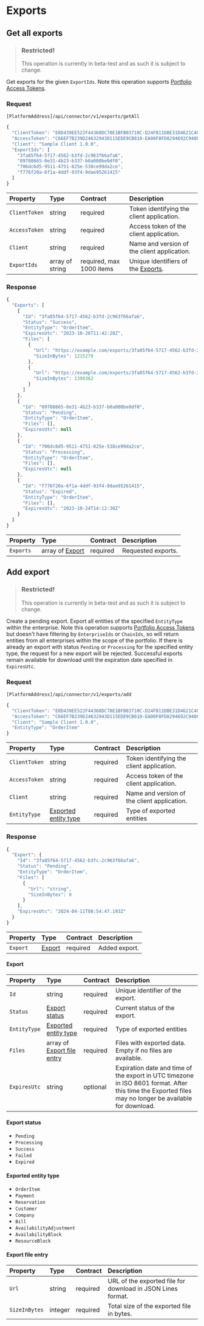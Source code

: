 <!-- AUTOMATICALLY GENERATED, DO NOT MODIFY -->
# Exports

## Get all exports

> ### Restricted!
> This operation is currently in beta-test and as such it is subject to change.

Get exports for the given `ExportIds`. Note this operation supports [Portfolio Access Tokens](../guidelines/multi-property.md).

### Request

`[PlatformAddress]/api/connector/v1/exports/getAll`

```javascript
{
  "ClientToken": "E0D439EE522F44368DC78E1BFB03710C-D24FB11DBE31D4621C4817E028D9E1D",
  "AccessToken": "C66EF7B239D24632943D115EDE9CB810-EA00F8FD8294692C940F6B5A8F9453D",
  "Client": "Sample Client 1.0.0",
  "ExportIds": [
    "3fa85f64-5717-4562-b3fd-2c963f66afa6",
    "09708665-0e31-4b23-b337-b0a000be0df0",
    "706dc6d5-9511-4751-825e-538ce99da2ce",
    "f776f20a-6f1a-4ddf-93f4-9dae95261415"
  ]
}
```

| Property | Type | Contract | Description |
| :-- | :-- | :-- | :-- |
| `ClientToken` | string | required | Token identifying the client application. |
| `AccessToken` | string | required | Access token of the client application. |
| `Client` | string | required | Name and version of the client application. |
| `ExportIds` | array of string | required, max 1000 items | Unique identifiers of the [Exports](exports.md#export). |

### Response

```javascript
{
  "Exports": [
    {
      "Id": "3fa85f64-5717-4562-b3fd-2c963f66afa6",
      "Status": "Success",
      "EntityType": "OrderItem",
      "ExpiresUtc": "2023-10-26T11:42:28Z",
      "Files": [
        {
          "Url": "https://example.com/exports/3fa85f64-5717-4562-b3fd-2c963f66afa6-1.jsonl?example=signature",
          "SizeInBytes": 1215279
        },
        {
          "Url": "https://example.com/exports/3fa85f64-5717-4562-b3fd-2c963f66afa6-2.jsonl?example=signature",
          "SizeInBytes": 1398362
        }
      ]
    },
    {
      "Id": "09708665-0e31-4b23-b337-b0a000be0df0",
      "Status": "Pending",
      "EntityType": "OrderItem",
      "Files": [],
      "ExpiresUtc": null
    },
    {
      "Id": "706dc6d5-9511-4751-825e-538ce99da2ce",
      "Status": "Processing",
      "EntityType": "OrderItem",
      "Files": [],
      "ExpiresUtc": null
    },
    {
      "Id": "f776f20a-6f1a-4ddf-93f4-9dae95261415",
      "Status": "Expired",
      "EntityType": "OrderItem",
      "Files": [],
      "ExpiresUtc": "2023-10-24T14:12:30Z"
    }
  ]
}
```

| Property | Type | Contract | Description |
| :-- | :-- | :-- | :-- |
| `Exports` | array of [Export](exports.md#export) | required | Requested exports. |

## Add export

> ### Restricted!
> This operation is currently in beta-test and as such it is subject to change.

Create a pending export. Export all entities of the specified `EntityType` within the enterprise. Note this operation supports [Portfolio Access Tokens](../guidelines/multi-property.md) but doesn't have filtering by `EnterpriseIds` or `ChainIds`, so will return entities from all enterprises within the scope of the portfolio.
If there is already an export with status `Pending` or `Processing` for the specified entity type, the request for a new export will be rejected. Successful exports remain available for download until the expiration date specified in `ExpiresUtc`.

### Request

`[PlatformAddress]/api/connector/v1/exports/add`

```javascript
{
  "ClientToken": "E0D439EE522F44368DC78E1BFB03710C-D24FB11DBE31D4621C4817E028D9E1D",
  "AccessToken": "C66EF7B239D24632943D115EDE9CB810-EA00F8FD8294692C940F6B5A8F9453D",
  "Client": "Sample Client 1.0.0",
  "EntityType": "OrderItem"
}
```

| Property | Type | Contract | Description |
| :-- | :-- | :-- | :-- |
| `ClientToken` | string | required | Token identifying the client application. |
| `AccessToken` | string | required | Access token of the client application. |
| `Client` | string | required | Name and version of the client application. |
| `EntityType` | [Exported entity type](exports.md#exported-entity-type) | required | Type of exported entities |

### Response

```javascript
{
  "Export": {
    "Id": "3fa85f64-5717-4562-b3fc-2c963f66afa6",
    "Status": "Pending",
    "EntityType": "OrderItem",
    "Files": [
      {
        "Url": "string",
        "SizeInBytes": 0
      }
    ],
    "ExpiresUtc": "2024-04-11T08:54:47.193Z"
  }
}
```

| Property | Type | Contract | Description |
| :-- | :-- | :-- | :-- |
| `Export` | [Export](exports.md#export) | required | Added export. |

#### Export

| Property | Type | Contract | Description |
| :-- | :-- | :-- | :-- |
| `Id` | string | required | Unique identifier of the export. |
| `Status` | [Export status](exports.md#export-status) | required | Current status of the export. |
| `EntityType` | [Exported entity type](exports.md#exported-entity-type) | required | Type of exported entities |
| `Files` | array of [Export file entry](exports.md#export-file-entry) | required | Files with exported data. Empty if no files are available. |
| `ExpiresUtc` | string | optional | Expiration date and time of the export in UTC timezone in ISO 8601 format. After this time the Exported files may no longer be available for download. |

#### Export status

* `Pending`
* `Processing`
* `Success`
* `Failed`
* `Expired`

#### Exported entity type

* `OrderItem`
* `Payment`
* `Reservation`
* `Customer`
* `Company`
* `Bill`
* `AvailabilityAdjustment`
* `AvailabilityBlock`
* `ResourceBlock`

#### Export file entry

| Property | Type | Contract | Description |
| :-- | :-- | :-- | :-- |
| `Url` | string | required | URL of the exported file for download in JSON Lines format. |
| `SizeInBytes` | integer | required | Total size of the exported file in bytes. |
